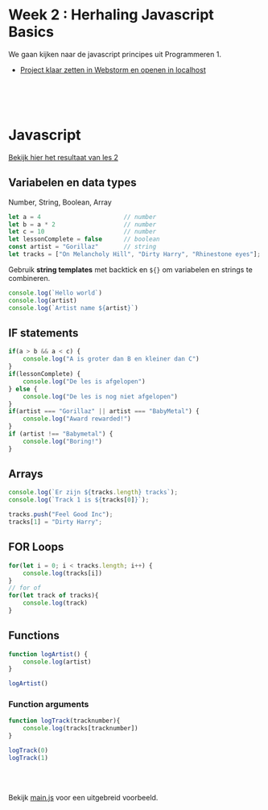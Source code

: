 # Week 2 : Herhaling Javascript Basics

We gaan kijken naar de javascript principes uit Programmeren 1. 

- [Project klaar zetten in Webstorm en openen in localhost](./settings.md)

<br>
<br>
<br>

# Javascript

[Bekijk hier het resultaat van les 2](./js/main.js)

## Variabelen en data types

Number, String, Boolean, Array

```javascript
let a = 4                       // number
let b = a * 2                   // number
let c = 10                      // number
let lessonComplete = false      // boolean
const artist = "Gorillaz"       // string
let tracks = ["On Melancholy Hill", "Dirty Harry", "Rhinestone eyes"]; // array
```
Gebruik **string templates** met backtick en `${}` om variabelen en strings te combineren.


```javascript
console.log(`Hello world`)
console.log(artist)
console.log(`Artist name ${artist}`)
```
## IF statements

```javascript
if(a > b && a < c) {
    console.log("A is groter dan B en kleiner dan C")
} 
if(lessonComplete) {
    console.log("De les is afgelopen")
} else {
    console.log("De les is nog niet afgelopen")
}
if(artist === "Gorillaz" || artist === "BabyMetal") {
    console.log("Award rewarded!")
}
if (artist !== "Babymetal") {
    console.log("Boring!")
}
```
## Arrays
```javascript
console.log(`Er zijn ${tracks.length} tracks`);
console.log(`Track 1 is ${tracks[0]}`);

tracks.push("Feel Good Inc");
tracks[1] = "Dirty Harry";
```

## FOR Loops

```javascript
for(let i = 0; i < tracks.length; i++) {
    console.log(tracks[i])
}
// for of
for(let track of tracks){
    console.log(track)
}
```

## Functions

```javascript
function logArtist() {
    console.log(artist)
}

logArtist()
```
### Function arguments

```javascript
function logTrack(tracknumber){
    console.log(tracks[tracknumber])
}

logTrack(0)
logTrack(1)
```

<br>
<br>

Bekijk [main.js](./js/main.js) voor een uitgebreid voorbeeld.
